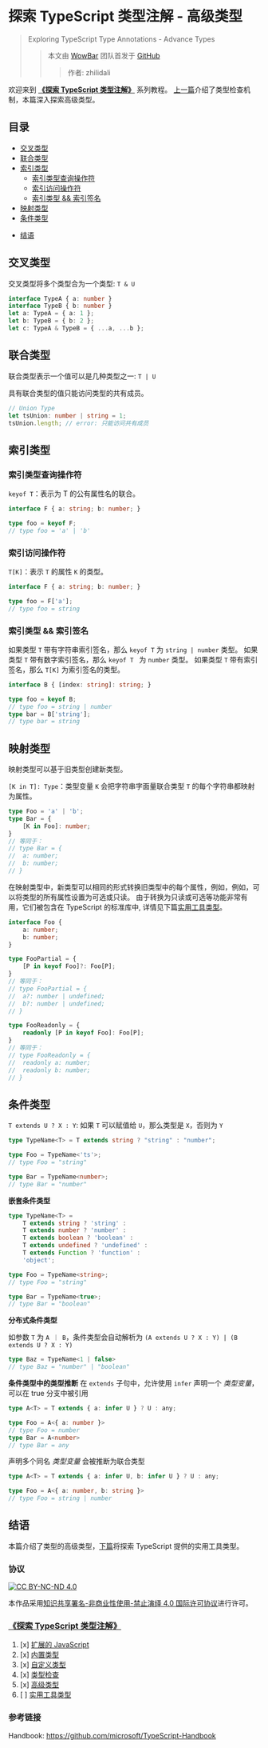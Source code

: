 # 探索 TypeScript 类型注解 - 高级类型
> Exploring TypeScript Type Annotations - Advance Types
>> 本文由 [WowBar][WowBar] 团队首发于 [GitHub][this-post]
>>> 作者: zhilidali

欢迎来到 __[《探索 TypeScript 类型注解》][Exploring-TS]__ 系列教程。
[上一篇][prev-post]介绍了类型检查机制，本篇深入探索高级类型。

## 目录

+ [交叉类型](#交叉类型)
+ [联合类型](#联合类型)
+ [索引类型](#索引类型)
	* [索引类型查询操作符](#索引类型查询操作符)
	* [索引访问操作符](#索引访问操作符)
	* [索引类型 && 索引签名](#索引类型-&&-索引签名)
+ [映射类型](#映射类型)
+ [条件类型](#条件类型)
* [结语](#结语)

## 交叉类型

交叉类型将多个类型合为一个类型: `T & U`
```ts
interface TypeA { a: number }
interface TypeB { b: number }
let a: TypeA = { a: 1 };
let b: TypeB = { b: 2 };
let c: TypeA & TypeB = { ...a, ...b };
```

## 联合类型

联合类型表示一个值可以是几种类型之一: `T | U`

具有联合类型的值只能访问类型的共有成员。
```ts
// Union Type
let tsUnion: number | string = 1;
tsUnion.length; // error: 只能访问共有成员
```

## 索引类型

### 索引类型查询操作符

`keyof T`：表示为 T 的公有属性名的联合。
```ts
interface F { a: string; b: number; }

type foo = keyof F;
// type foo = 'a' | 'b'
```

### 索引访问操作符

`T[K]`：表示 `T` 的属性 `K` 的类型。
```ts
interface F { a: string; b: number; }

type foo = F['a'];
// type foo = string
```

### 索引类型 && 索引签名

如果类型 `T` 带有字符串索引签名，那么 `keyof T` 为 `string | number` 类型。
如果类型 `T` 带有数字索引签名，那么 `keyof T ` 为 `number` 类型。
如果类型 `T` 带有索引签名，那么 `T[K]` 为索引签名的类型。
```ts
interface B { [index: string]: string; }

type foo = keyof B;
// type foo = string | number
type bar = B['string'];
// type bar = string
```

## 映射类型

映射类型可以基于旧类型创建新类型。

`[K in T]: Type`：类型变量 `K` 会把字符串字面量联合类型 `T` 的每个字符串都映射为属性。
```ts
type Foo = 'a' | 'b';
type Bar = {
	[K in Foo]: number;
}
// 等同于：
// type Bar = {
// 	a: number;
// 	b: number;
// }
```

在映射类型中，新类型可以相同的形式转换旧类型中的每个属性，例如，例如，可以将类型的所有属性设置为可选或只读。
由于转换为只读或可选等功能非常有用，它们被包含在 TypeScript 的标准库中, 详情见下篇[实用工具类型][next-post]。
```ts
interface Foo {
	a: number;
	b: number;
}

type FooPartial = {
	[P in keyof Foo]?: Foo[P];
}
// 等同于：
// type FooPartial = {
// 	a?: number | undefined;
// 	b?: number | undefined;
// }

type FooReadonly = {
	readonly [P in keyof Foo]: Foo[P];
}
// 等同于：
// type FooReadonly = {
// 	readonly a: number;
// 	readonly b: number;
// }
```

## 条件类型

`T extends U ? X : Y`: 如果 `T` 可以赋值给 `U`，那么类型是 `X`，否则为 `Y`
```ts
type TypeName<T> = T extends string ? "string" : "number";

type Foo = TypeName<'ts'>;
// type Foo = "string"

type Bar = TypeName<number>;
// type Bar = "number"
```

__嵌套条件类型__
```ts
type TypeName<T> =
	T extends string ? 'string' :
	T extends number ? 'number' :
	T extends boolean ? 'boolean' :
	T extends undefined ? 'undefined' :
	T extends Function ? 'function' :
	'object';

type Foo = TypeName<string>;
// type Foo = "string"

type Bar = TypeName<true>;
// type Bar = "boolean"
```

__分布式条件类型__

如参数 `T` 为 `A ｜ B`，条件类型会自动解析为 `(A extends U ? X : Y) | (B extends U ? X : Y)`
```ts
type Baz = TypeName<1 | false>
// type Baz = "number" | "boolean"
```

__条件类型中的类型推断__
在 `extends` 子句中，允许使用 `infer` 声明一个 _类型变量_，可以在 true 分支中被引用
```ts
type A<T> = T extends { a: infer U } ? U : any;

type Foo = A<{ a: number }>
// type Foo = number
type Bar = A<number>
// type Bar = any
```

声明多个同名 _类型变量_ 会被推断为联合类型
```ts
type A<T> = T extends { a: infer U, b: infer U } ? U : any;

type Foo = A<{ a: number, b: string }>
// type Foo = string | number
```

## 结语

本篇介绍了类型的高级类型，[下篇][next-post]将探索 TypeScript 提供的实用工具类型。

### 协议

[![CC BY-NC-ND 4.0](https://i.creativecommons.org/l/by-nc-nd/4.0/80x15.png "LICENSE")][License]

本作品采用[知识共享署名-非商业性使用-禁止演绎 4.0 国际许可协议][by-nc-nd]进行许可。

### [《探索 TypeScript 类型注解》][Exploring-TS]

1. [x] [扩展的 JavaScript][Extend-JS]
2. [x] [内置类型][Data-Types]
3. [x] [自定义类型][Defining-Types]
4. [x] [类型检查][Type-Checking]
5. [x] [高级类型][Advance-Types]
6. [ ] [实用工具类型][Utility-Types]

[Exploring-TS]:   https://github.com/WowBar/blog/issues?q=label%3AExploringTS+sort%3Acreated-asc
[Extend-JS]:      https://github.com/WowBar/blog/issues/4
[Data-Types]:     https://github.com/WowBar/blog/issues/8
[Defining-Types]: https://github.com/WowBar/blog/issues/9
[Type-Checking]:  https://github.com/WowBar/blog/issues/11
[Advance-Types]:  https://github.com/WowBar/blog/issues/13
[Utility-Types]:  https://github.com/WowBar/blog/issues/14

### 参考链接

Handbook: <https://github.com/microsoft/TypeScript-Handbook>

[License]:    https://github.com/WowBar/blog/blob/master/LICENSE.md
[by-nc-nd]:   http://creativecommons.org/licenses/by-nc-nd/4.0/
[WowBar]:     https://github.com/WowBar/blog
[prev-post]:  https://github.com/WowBar/blog/issues/11
[this-post]:  https://github.com/WowBar/blog/issues/13
[next-post]:  https://github.com/WowBar/blog/issues/14
